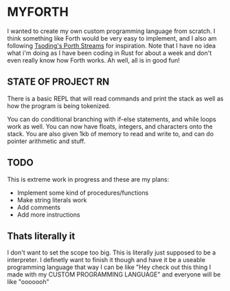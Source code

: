 # MYFORTH

I wanted to create my own custom programming language from scratch. I think something like Forth would be very easy to implement, and I also am following [Tsoding's Porth Streams](https://www.youtube.com/watch?v=8QP2fDBIxjM&list=PLpM-Dvs8t0VbMZA7wW9aR3EtBqe2kinu4&index=1) for inspiration. Note that I have no idea what i'm doing as I have been coding in Rust for about a week and don't even really know how Forth works. Ah well, all is in good fun!

## STATE OF PROJECT RN

There is a basic REPL that will read commands and print the stack as well as how the program is being tokenized.

You can do conditional branching with if-else statements, and while loops work as well. You can now have floats, integers, and characters onto the stack. You are also given 1kb of memory to read and write to, and can do pointer arithmetic and stuff. 

## TODO

This is extreme work in progress and these are my plans:

- Implement some kind of procedures/functions
- Make string literals work
- Add comments
- Add more instructions

## Thats literally it

I don't want to set the scope too big. This is literally just supposed to be a interpreter. I definetly want to finish it though and have it be a useable programming language that way I can be like "Hey check out this thing I made with my CUSTOM PROGRAMMING LANGUAGE" and everyone will be like "ooooooh"  
